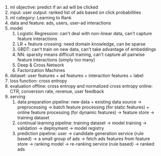 1. ml objective: predict if an ad will be clicked
2. input: user
   output: ranked list of ads based on click probabilities
3. ml category: Learning to Rank
4. data and feature: ads, users, user-ad interactions
5. model
   1. Logistic Regression: can't deal with non-linear data, can't capture feature interactions
   2. LR + feature crossing: need domain knowledge, can be sparse
   3. GBDT: can't train on new data, can't take advantage of embeddings
   4. NN: sparsity means difficult training, can't capture all pairwise feature interactions (simply too many)
   5. Deep & Cross Network
   6. Factorization Machines
6. dataset: user features + ad features + interaction features + label
7. loss function: cross entropy
8. evaluation
   offline: cross entropy and normalized cross entropy
   online: CTR, conversion rate, revenue, user feedback
9. serving
   1. data preparation pipeline: new data + existing data source -> preprocessing -> batch feature processing (for static features) + online feature processing (for dynamic features) -> feature store -> training dataset 
   2. continual learning pipeline: training dataset -> model training -> validation -> deployment -> model registry
   3. prediction pipeline: user -> candidate generation service (rule based) -> a small group of ads -> fetch ads features from feature store -> ranking model -> re-ranking service (rule based) -> ranked ads